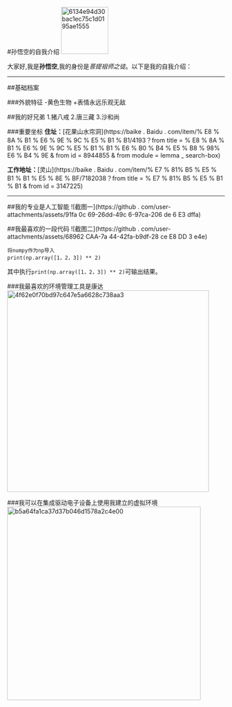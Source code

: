 #孙悟空的自我介绍
<img width="109" alt="6134e94d30bac1ec75c1d0195ae1555" src="https://github.com/user-attachments/assets/b4af2ee9-4fb9-4ee0-9be0-d4ffbe2166d6" />



大家好,我是**孙悟空**,我的身份是*菩提祖师之徒*。以下是我的自我介绍：

---

##基础档案

###外貌特征
 -黄色生物
    +表情永远乐观无敌

##我的好兄弟
1.猪八戒
2.唐三藏
3.沙和尚

###重要坐标
**住址：**[花果山水帘洞](https://baike . Baidu . com/item/% E8 % 8A % B1 % E6 % 9E % 9C % E5 % B1 % B1/4193？from title = % E8 % 8A % B1 % E6 % 9E % 9C % E5 % B1 % B1 % E6 % B0 % B4 % E5 % B8 % 98% E6 % B4 % 9E & from id = 8944855 & from module = lemma _ search-box)

**工作地址：**[灵山](https://baike . Baidu . com/item/% E7 % 81% B5 % E5 % B1 % B1 % E5 % 8E % BF/7182038？from title = % E7 % 81% B5 % E5 % B1 % B1 & from id = 3147225)


---

##我的专业是人工智能
![截图一](https://github . com/user-attachments/assets/91fa 0c 69-26dd-49c 6-97ca-206 de 6 E3 dffa)

##我最喜欢的一段代码
![截图二](https://github . com/user-attachments/assets/68962 CAA-7a 44-42fa-b9df-28 ce E8 DD 3 e4e)

   ```
将numpy作为np导入
print(np.array([1，2，3]) ** 2)
   ```
其中执行``print(np.array([1，2，3]) ** 2)``可输出结果。

###我最喜欢的环境管理工具是康达
<img width="467" alt="4f62e0f70bd97c647e5a6628c738aa3" src="https://github.com/user-attachments/assets/edcb342c-c286-4fad-91d3-6e8100588597" />


###我可以在集成驱动电子设备上使用我建立的虚拟环境
<img width="448" alt="b5a64fa1ca37d37b046d1578a2c4e00" src="https://github.com/user-attachments/assets/f7688e46-0e70-4fde-90a3-d0d3213035a3" />

